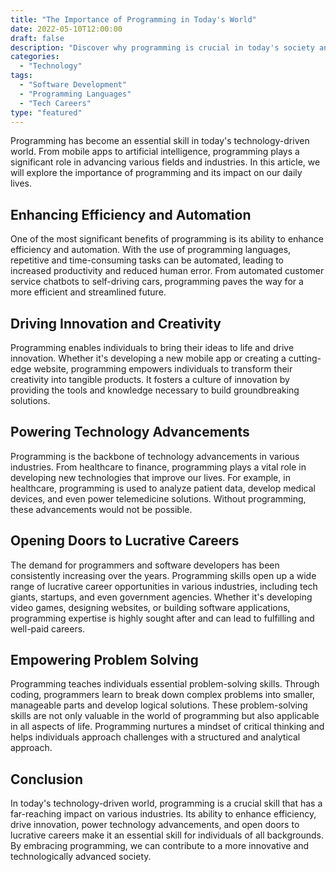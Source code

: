 ```yaml
---
title: "The Importance of Programming in Today's World"
date: 2022-05-10T12:00:00
draft: false
description: "Discover why programming is crucial in today's society and how it impacts different industries."
categories:
  - "Technology"
tags:
  - "Software Development"
  - "Programming Languages"
  - "Tech Careers"
type: "featured"
---
```


Programming has become an essential skill in today's technology-driven world. From mobile apps to artificial intelligence, programming plays a significant role in advancing various fields and industries. In this article, we will explore the importance of programming and its impact on our daily lives.

## Enhancing Efficiency and Automation

One of the most significant benefits of programming is its ability to enhance efficiency and automation. With the use of programming languages, repetitive and time-consuming tasks can be automated, leading to increased productivity and reduced human error. From automated customer service chatbots to self-driving cars, programming paves the way for a more efficient and streamlined future.

## Driving Innovation and Creativity

Programming enables individuals to bring their ideas to life and drive innovation. Whether it's developing a new mobile app or creating a cutting-edge website, programming empowers individuals to transform their creativity into tangible products. It fosters a culture of innovation by providing the tools and knowledge necessary to build groundbreaking solutions.

## Powering Technology Advancements

Programming is the backbone of technology advancements in various industries. From healthcare to finance, programming plays a vital role in developing new technologies that improve our lives. For example, in healthcare, programming is used to analyze patient data, develop medical devices, and even power telemedicine solutions. Without programming, these advancements would not be possible.

## Opening Doors to Lucrative Careers

The demand for programmers and software developers has been consistently increasing over the years. Programming skills open up a wide range of lucrative career opportunities in various industries, including tech giants, startups, and even government agencies. Whether it's developing video games, designing websites, or building software applications, programming expertise is highly sought after and can lead to fulfilling and well-paid careers.

## Empowering Problem Solving

Programming teaches individuals essential problem-solving skills. Through coding, programmers learn to break down complex problems into smaller, manageable parts and develop logical solutions. These problem-solving skills are not only valuable in the world of programming but also applicable in all aspects of life. Programming nurtures a mindset of critical thinking and helps individuals approach challenges with a structured and analytical approach.

## Conclusion

In today's technology-driven world, programming is a crucial skill that has a far-reaching impact on various industries. Its ability to enhance efficiency, drive innovation, power technology advancements, and open doors to lucrative careers make it an essential skill for individuals of all backgrounds. By embracing programming, we can contribute to a more innovative and technologically advanced society.
